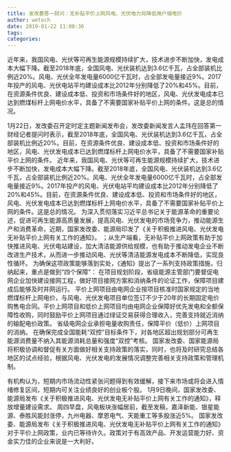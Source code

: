 ```yaml
---
title: 发改委答一财问：无补贴平价上网风电、光伏电力将降低用户端电价
author: wetech
date: 2019-01-22 11:08:36
tags: 
categories: 
---
```

近年来，我国风电、光伏等可再生能源规模持续扩大，技术进步不断加快，发电成本大幅下降。截至2018年底，全国风电、光伏装机达到3.6亿千瓦，占全部装机比例近20%。风电、光伏全年发电量6000亿千瓦时，占全部发电量接近9%。2017年投产的风电、光伏电站平均建设成本比2012年分别降低了20%和45%。目前，在资源条件优良、建设成本低、投资和市场条件好的地区，风电、光伏发电成本已达到燃煤标杆上网电价水平，具备了不需要国家补贴平价上网的条件。这是总的情况。
<!-- more -->
1月22日，发改委召开定时定主题新闻发布会，发改委新闻发言人孟玮在回答第一财经记者提问时表示，截至2018年底，全国风电、光伏装机达到3.6亿千瓦，占全部装机比例近20%。目前，在资源条件优良、建设成本低、投资和市场条件好的地区，风电、光伏发电成本已达到燃煤标杆上网电价水平，具备了不需要国家补贴平价上网的条件。
近年来，我国风电、光伏等可再生能源规模持续扩大，技术进步不断加快，发电成本大幅下降。截至2018年底，全国风电、光伏装机达到3.6亿千瓦，占全部装机比例近20%。风电、光伏全年发电量6000亿千瓦时，占全部发电量接近9%。2017年投产的风电、光伏电站平均建设成本比2012年分别降低了20%和45%。目前，在资源条件优良、建设成本低、投资和市场条件好的地区，风电、光伏发电成本已达到燃煤标杆上网电价水平，具备了不需要国家补贴平价上网的条件。这是总的情况。
为深入贯彻落实习近平总书记关于能源革命的重要论述，促进可再生能源高质量发展，提高风电、光伏发电的市场竞争力，推动能源生产和消费革命，近期，国家发改委、能源局印发了《关于积极推进风电、光伏发电无补贴平价上网有关工作的通知》。
；从生产端看，无补贴平价上网政策有助于加快推进风电、光伏电站建设，加大清洁能源供给规模，也有助于推动发电企业不断改进生产技术，从而进一步推动风电、光伏等清洁能源发电成本不断降低，实现良性循环。
为确保这项政策能够落到实处，《通知》提出了一系列支持政策措施，归纳起来，重点是做到“四个保障”：
在项目规划阶段，省级能源主管部门要督促电网企业加快建设接网工程，做好项目接网方案和消纳条件的论证工作，保障项目建成后能够及时并网运行。
平价上网项目由电网企业按项目核准时国家规定的当地燃煤标杆上网电价，与风电、光伏发电项目单位签订不少于20年的长期固定电价购售电合同。平价上网项目和低价上网项目均由电网企业保障好优先发电和全额保障性收购，同时鼓励平价上网项目通过绿证交易获得合理收入，完善支持就近消纳的输配电价政策。
省级电网企业承担电量收购责任，保障平价（低价）上网项目的消纳。
在确保完成全国能耗“双控”目标条件下，对各地区超出规划部分可再生能源消费量不纳入其能源消耗总量和强度“双控”考核。
国家发改委、国家能源局将积极协调和督促有关方面做好相关支持政策的落实，同时，也将及时研究总结各地区的试点经验，根据风电、光伏发电的发展情况调整完善相关支持政策和管理机制。
 
 
有机构认为，短期内市场流动性紧张问题得到有效缓解，接下来市场或将会进入情绪修复区间，短期内可关注业绩良好的创业板个股。
1月9日晚间，国家发改委、能源局发布《关于积极推进风电、光伏发电无补贴平价上网有关工作的通知》，释放增量建设需求。
周四早盘，风电板块涨幅居前，截至发稿，嘉泽新能、银星能源、泰胜风能封涨停，九州电器、摩恩电气、天能重工等多股涨近5%。
国家发改委、能源局发布《关于积极推进风电、光伏发电无补贴平价上网有关工作的通知》
对于平价上网政策，业内已等待许久。政策对于有高效产品、开发运营能力好、资金实力佳的企业来说是一大利好。
